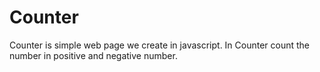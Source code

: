 # Counter
Counter is simple web page we create in javascript. In Counter count the number in positive and negative number.
